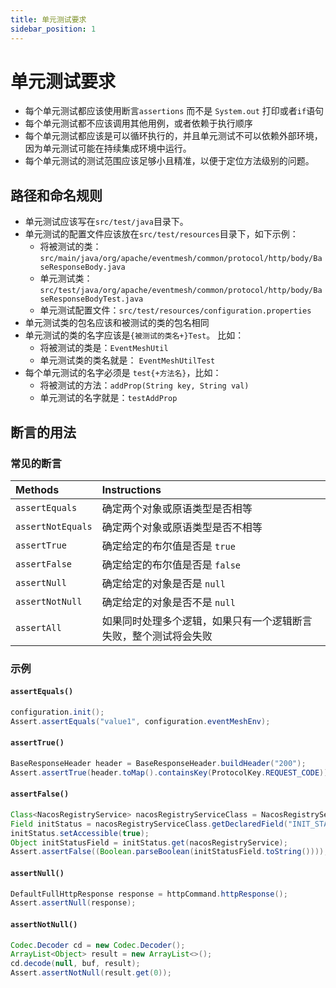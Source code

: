 ```yaml
---
title: 单元测试要求
sidebar_position: 1
---
```


# 单元测试要求

- 每个单元测试都应该使用断言`assertions` 而不是 `System.out` 打印或者`if`语句
- 每个单元测试都不应该调用其他用例，或者依赖于执行顺序
- 每个单元测试都应该是可以循环执行的，并且单元测试不可以依赖外部环境，因为单元测试可能在持续集成环境中运行。
- 每个单元测试的测试范围应该足够小且精准，以便于定位方法级别的问题。

## 路径和命名规则

- 单元测试应该写在`src/test/java`目录下。
- 单元测试的配置文件应该放在`src/test/resources`目录下，如下示例：
  - 将被测试的类：`src/main/java/org/apache/eventmesh/common/protocol/http/body/BaseResponseBody.java`
  - 单元测试类：`src/test/java/org/apache/eventmesh/common/protocol/http/body/BaseResponseBodyTest.java`
  - 单元测试配置文件：`src/test/resources/configuration.properties`
- 单元测试类的包名应该和被测试的类的包名相同
-  单元测试的类的名字应该是`{被测试的类名+}Test`。 比如：
   - 将被测试的类是：`EventMeshUtil`
   - 单元测试类的类名就是： `EventMeshUtilTest`
- 每个单元测试的名字必须是 `test{+方法名}`，比如：
  - 将被测试的方法：`addProp(String key, String val)`
  - 单元测试的名字就是：`testAddProp`

## 断言的用法


### 常见的断言

| Methods | Instructions |
| :-------------- | :-------------- |
| `assertEquals`    | 确定两个对象或原语类型是否相等 |
| `assertNotEquals` | 确定两个对象或原语类型是否不相等 |
| `assertTrue`      | 确定给定的布尔值是否是 `true` |
| `assertFalse`    | 确定给定的布尔值是否是 `false` |
| `assertNull`      | 确定给定的对象是否是 `null` |
| `assertNotNull`   | 确定给定的对象是否不是 `null` |
| `assertAll`       | 如果同时处理多个逻辑，如果只有一个逻辑断言失败，整个测试将会失败|

### 示例

#### `assertEquals()`

```java
configuration.init();
Assert.assertEquals("value1", configuration.eventMeshEnv);
```

#### `assertTrue()`

```java
BaseResponseHeader header = BaseResponseHeader.buildHeader("200");
Assert.assertTrue(header.toMap().containsKey(ProtocolKey.REQUEST_CODE));
```

#### `assertFalse()`

```java
Class<NacosRegistryService> nacosRegistryServiceClass = NacosRegistryService.class;
Field initStatus = nacosRegistryServiceClass.getDeclaredField("INIT_STATUS");
initStatus.setAccessible(true);
Object initStatusField = initStatus.get(nacosRegistryService);
Assert.assertFalse((Boolean.parseBoolean(initStatusField.toString())));
```

#### `assertNull()`

```java
DefaultFullHttpResponse response = httpCommand.httpResponse();
Assert.assertNull(response);
```

#### `assertNotNull()`

```java
Codec.Decoder cd = new Codec.Decoder();
ArrayList<Object> result = new ArrayList<>();
cd.decode(null, buf, result);
Assert.assertNotNull(result.get(0));
```
